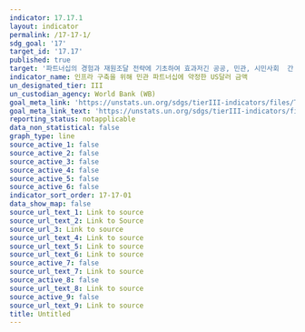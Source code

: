 ```yaml
---
indicator: 17.17.1
layout: indicator
permalink: /17-17-1/
sdg_goal: '17'
target_id: '17.17'
published: true
target: '파트너십의 경험과 재원조달 전략에 기초하여 효과저긴 공공, 민관, 시민사회  간 파트너십 권장 및 촉진'
indicator_name: 인프라 구축을 위해 민관 파트너십에 약정한 US달러 금액
un_designated_tier: III
un_custodian_agency: World Bank (WB)
goal_meta_link: 'https://unstats.un.org/sdgs/tierIII-indicators/files/Tier3-17-17-01.pdf'
goal_meta_link_text: 'https://unstats.un.org/sdgs/tierIII-indicators/files/Tier3-17-17-01.pdf'
reporting_status: notapplicable
data_non_statistical: false
graph_type: line
source_active_1: false
source_active_2: false
source_active_3: false
source_active_4: false
source_active_5: false
source_active_6: false
indicator_sort_order: 17-17-01
data_show_map: false
source_url_text_1: Link to source
source_url_text_2: Link to Source
source_url_3: Link to source
source_url_text_4: Link to source
source_url_text_5: Link to source
source_url_text_6: Link to source
source_active_7: false
source_url_text_7: Link to source
source_active_8: false
source_url_text_8: Link to source
source_active_9: false
source_url_text_9: Link to source
title: Untitled
---
```


